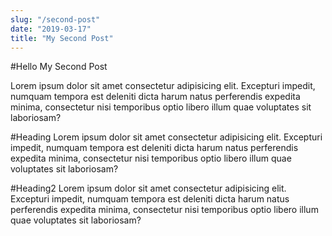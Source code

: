 ```yaml
---
slug: "/second-post"
date: "2019-03-17"
title: "My Second Post"
---
```


#Hello My Second Post

Lorem ipsum dolor sit amet consectetur adipisicing elit. Excepturi impedit, numquam tempora est deleniti dicta harum natus perferendis expedita minima, consectetur nisi temporibus optio libero illum quae voluptates sit laboriosam?

#Heading
Lorem ipsum dolor sit amet consectetur adipisicing elit. Excepturi impedit, numquam tempora est deleniti dicta harum natus perferendis expedita minima, consectetur nisi temporibus optio libero illum quae voluptates sit laboriosam?

#Heading2
Lorem ipsum dolor sit amet consectetur adipisicing elit. Excepturi impedit, numquam tempora est deleniti dicta harum natus perferendis expedita minima, consectetur nisi temporibus optio libero illum quae voluptates sit laboriosam?
